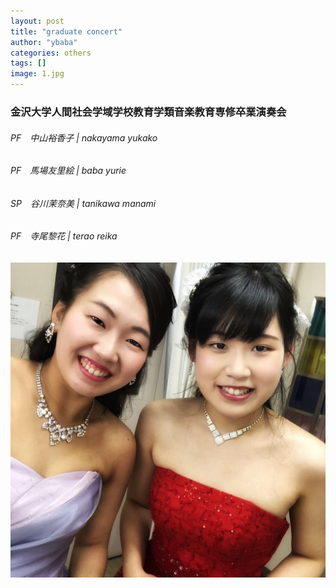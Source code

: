 ```yaml
---
layout: post
title: "graduate concert"
author: "ybaba"
categories: others
tags: []
image: 1.jpg
---
```


### 金沢大学人間社会学域学校教育学類音楽教育専修卒業演奏会<br>

###### PF　中山裕香子 | nakayama yukako<br>
###### PF　馬場友里絵 | baba yurie<br>
###### SP　谷川茉奈美 | tanikawa manami<br>
###### PF　寺尾黎花 | terao reika<br>

![画像](/assets/img/2.jpg)